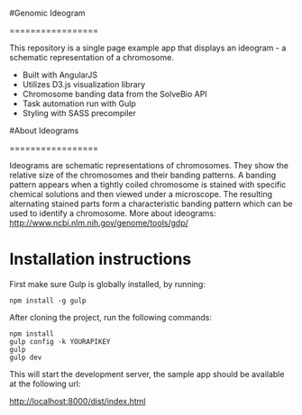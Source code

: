 #Genomic Ideogram

=================

This repository is a single page example app that displays an ideogram - a schematic representation of a chromosome.

* Built with AngularJS
* Utilizes D3.js visualization library
* Chromosome banding data from the SolveBio API
* Task automation run with Gulp
* Styling with SASS precompiler


#About Ideograms

=================

Ideograms are schematic representations of chromosomes. They show the relative size of the chromosomes and their banding patterns. A
banding pattern appears when a tightly coiled chromosome is stained with specific chemical solutions and then viewed under a microscope. The
resulting alternating stained parts form a characteristic banding pattern which can be used to identify a chromosome.
More about ideograms: http://www.ncbi.nlm.nih.gov/genome/tools/gdp/


# Installation instructions

First make sure Gulp is globally installed, by running:

    npm install -g gulp

After cloning the project, run the following commands:

    npm install
    gulp config -k YOURAPIKEY
    gulp
    gulp dev
    
This will start the development server, the sample app should be available at the following url:

[http://localhost:8000/dist/index.html](http://localhost:8000/dist/index.html)

